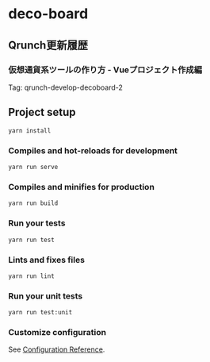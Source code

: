 # deco-board

## Qrunch更新履歴
### 仮想通貨系ツールの作り方 - Vueプロジェクト作成編
Tag: qrunch-develop-decoboard-2

## Project setup
```
yarn install
```

### Compiles and hot-reloads for development
```
yarn run serve
```

### Compiles and minifies for production
```
yarn run build
```

### Run your tests
```
yarn run test
```

### Lints and fixes files
```
yarn run lint
```

### Run your unit tests
```
yarn run test:unit
```

### Customize configuration
See [Configuration Reference](https://cli.vuejs.org/config/).
